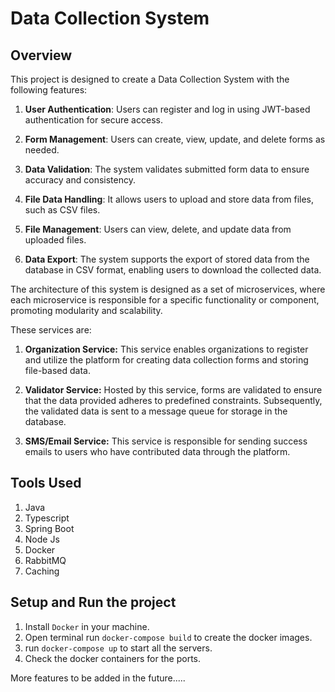 # Data Collection System

## Overview
This project is designed to create a Data Collection System with the following features:

1. **User Authentication**: Users can register and log in using JWT-based authentication for secure access.

2. **Form Management**: Users can create, view, update, and delete forms as needed.

3. **Data Validation**: The system validates submitted form data to ensure accuracy and consistency.

4. **File Data Handling**: It allows users to upload and store data from files, such as CSV files.

5. **File Management**: Users can view, delete, and update data from uploaded files.

6. **Data Export**: The system supports the export of stored data from the database in CSV format, enabling users to download the collected data.

The architecture of this system is designed as a set of microservices, where each microservice is responsible for a specific functionality or component, promoting modularity and scalability. 

These services are:

1. **Organization Service:** This service enables organizations to register and utilize the platform for creating data collection forms and storing file-based data.

2. **Validator Service:** Hosted by this service, forms are validated to ensure that the data provided adheres to predefined constraints. Subsequently, the validated data is sent to a message queue for storage in the database.

4. **SMS/Email Service:** This service is responsible for sending success emails to users who have contributed data through the platform.

## Tools Used

1. Java
2. Typescript
3. Spring Boot
4. Node Js
5. Docker
6. RabbitMQ
7. Caching

## Setup and Run the project

1. Install ```Docker``` in your machine.
2. Open terminal run ```docker-compose build``` to create the docker images.
3. run ```docker-compose up``` to start all the servers.
4. Check the docker containers for the ports.

More features to be added in the future.....
